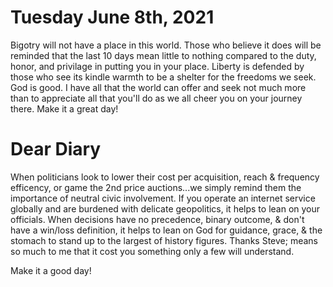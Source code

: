 # Tuesday June 8th, 2021

Bigotry will not have a place in this world. Those who believe it does will be reminded that the last 10 days mean little to nothing compared to the duty, honor, and privilage in putting you in your place. Liberty is defended by those who see its kindle warmth to be a shelter for the freedoms we seek. God is good. I have all that the world can offer and seek not much more than to appreciate all that you'll do as we all cheer you on your journey there. Make it a great day!

# Dear Diary

When politicians look to lower their cost per acquisition, reach & frequency efficency, or game the 2nd price auctions...we simply remind them the importance of neutral civic involvement. If you operate an internet service globally and are burdened with delicate geopolitics, it helps to lean on your officials. When decisions have no precedence, binary outcome, & don't have a win/loss definition, it helps to lean on God for guidance, grace, & the stomach to stand up to the largest of history figures. Thanks Steve; means so much to me that it cost you something only a few will understand.

Make it a good day!
